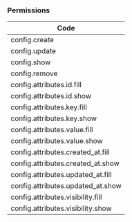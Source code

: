 ### Permissions

| Code                           |
|--------------------------------|
| config.create |
| config.update |
| config.show |
| config.remove |
| config.attributes.id.fill |
| config.attributes.id.show |
| config.attributes.key.fill |
| config.attributes.key.show |
| config.attributes.value.fill |
| config.attributes.value.show |
| config.attributes.created_at.fill |
| config.attributes.created_at.show |
| config.attributes.updated_at.fill |
| config.attributes.updated_at.show |
| config.attributes.visibility.fill |
| config.attributes.visibility.show |
